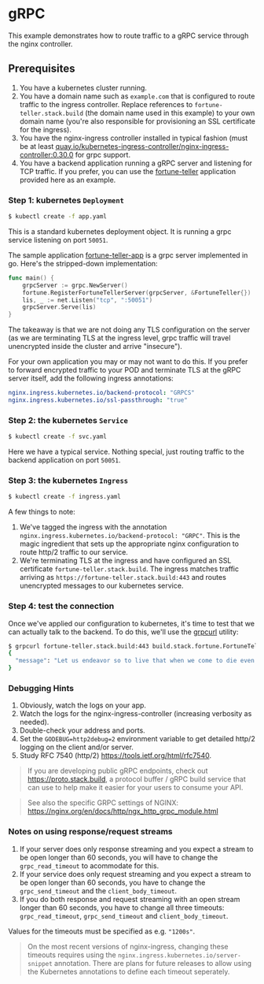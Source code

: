 # gRPC

This example demonstrates how to route traffic to a gRPC service through the
nginx controller.

## Prerequisites

1. You have a kubernetes cluster running.
2. You have a domain name such as `example.com` that is configured to route
   traffic to the ingress controller.  Replace references to
   `fortune-teller.stack.build` (the domain name used in this example) to your
   own domain name (you're also responsible for provisioning an SSL certificate
   for the ingress).
3. You have the nginx-ingress controller installed in typical fashion (must be
   at least
   [quay.io/kubernetes-ingress-controller/nginx-ingress-controller:0.30.0](https://quay.io/kubernetes-ingress-controller/nginx-ingress-controller)
   for grpc support.
4. You have a backend application running a gRPC server and listening for TCP
   traffic.  If you prefer, you can use the
   [fortune-teller](https://github.com/kubernetes/ingress-nginx/tree/master/images/grpc-fortune-teller)
   application provided here as an example.

### Step 1: kubernetes `Deployment`

```sh
$ kubectl create -f app.yaml
```

This is a standard kubernetes deployment object.  It is running a grpc service
listening on port `50051`.

The sample application
[fortune-teller-app](https://github.com/kubernetes/ingress-nginx/tree/master/images/grpc-fortune-teller)
is a grpc server implemented in go. Here's the stripped-down implementation:

```go
func main() {
	grpcServer := grpc.NewServer()
	fortune.RegisterFortuneTellerServer(grpcServer, &FortuneTeller{})
	lis, _ := net.Listen("tcp", ":50051")
	grpcServer.Serve(lis)
}
```

The takeaway is that we are not doing any TLS configuration on the server (as we
are terminating TLS at the ingress level, grpc traffic will travel unencrypted
inside the cluster and arrive "insecure").

For your own application you may or may not want to do this.  If you prefer to
forward encrypted traffic to your POD and terminate TLS at the gRPC server
itself, add the following ingress annotations:

```yaml
nginx.ingress.kubernetes.io/backend-protocol: "GRPCS"
nginx.ingress.kubernetes.io/ssl-passthrough: "true"
```

### Step 2: the kubernetes `Service`

```sh
$ kubectl create -f svc.yaml
```

Here we have a typical service. Nothing special, just routing traffic to the
backend application on port `50051`.

### Step 3: the kubernetes `Ingress`

```sh
$ kubectl create -f ingress.yaml
```

A few things to note:

1. We've tagged the ingress with the annotation
   `nginx.ingress.kubernetes.io/backend-protocol: "GRPC"`.  This is the magic
   ingredient that sets up the appropriate nginx configuration to route http/2
   traffic to our service.
1. We're terminating TLS at the ingress and have configured an SSL certificate
   `fortune-teller.stack.build`.  The ingress matches traffic arriving as
   `https://fortune-teller.stack.build:443` and routes unencrypted messages to
   our kubernetes service.

### Step 4: test the connection

Once we've applied our configuration to kubernetes, it's time to test that we
can actually talk to the backend.  To do this, we'll use the
[grpcurl](https://github.com/fullstorydev/grpcurl) utility:

```sh
$ grpcurl fortune-teller.stack.build:443 build.stack.fortune.FortuneTeller/Predict
{
  "message": "Let us endeavor so to live that when we come to die even the undertaker will be sorry.\n\t\t-- Mark Twain, \"Pudd'nhead Wilson's Calendar\""
}
```

### Debugging Hints

1. Obviously, watch the logs on your app.
2. Watch the logs for the nginx-ingress-controller (increasing verbosity as
   needed).
3. Double-check your address and ports.
4. Set the `GODEBUG=http2debug=2` environment variable to get detailed http/2
   logging on the client and/or server.
5. Study RFC 7540 (http/2) <https://tools.ietf.org/html/rfc7540>.

> If you are developing public gRPC endpoints, check out
> https://proto.stack.build, a protocol buffer / gRPC build service that can use
> to help make it easier for your users to consume your API.

> See also the specific GRPC settings of NGINX: https://nginx.org/en/docs/http/ngx_http_grpc_module.html

### Notes on using response/request streams

1. If your server does only response streaming and you expect a stream to be open longer than 60 seconds, you will have to change the `grpc_read_timeout` to acommodate for this.
2. If your service does only request streaming and you expect a stream to be open longer than 60 seconds, you have to change the
`grpc_send_timeout` and the `client_body_timeout`.
3. If you do both response and request streaming with an open stream longer than 60 seconds, you have to change all three timeouts: `grpc_read_timeout`, `grpc_send_timeout` and `client_body_timeout`.

Values for the timeouts must be specified as e.g. `"1200s"`.

> On the most recent versions of nginx-ingress, changing these timeouts requires using the `nginx.ingress.kubernetes.io/server-snippet` annotation. There are plans for future releases to allow using the Kubernetes annotations to define each timeout seperately.
